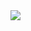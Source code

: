 <img src="https://github-readme-stats.vercel.app/api?username=Ravi1804makwana&show_icons=true&theme=dracula"/>
